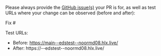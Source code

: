 Please always provide the [GitHub issue(s)](../issues) your PR is for, as well as test URLs where your change can be observed (before and after):

Fix #<gh-issue-id>

Test URLs:
- Before: https://main--edstest--noormd08.hlx.live/
- After: https://<branch>--edstest--noormd08.hlx.live/

